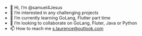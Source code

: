 - 👋 Hi, I’m @samuel4Jesus
- 👀 I’m interested in any challenging projects
- 🌱 I’m currently learning GoLang, Flutter part time
- 💞️ I’m looking to collaborate on GoLang, Fluter, Java or Python
- 📫 How to reach me s.laurence@outlook.com

<!---
samuel4Jesus/samuel4Jesus is a ✨ special ✨ repository because its `README.md` (this file) appears on your GitHub profile.
You can click the Preview link to take a look at your changes.
--->
